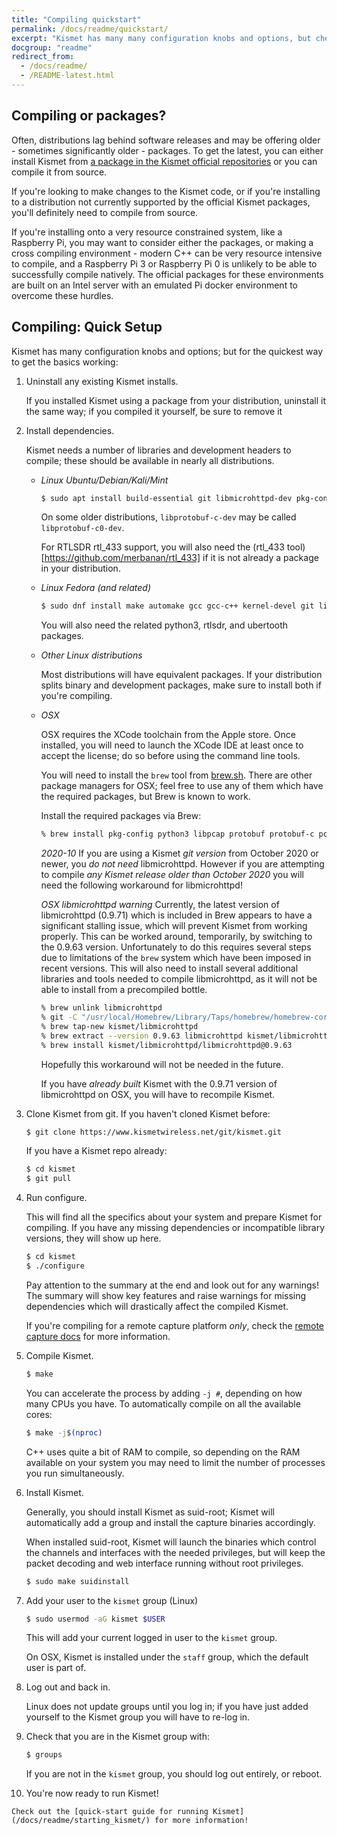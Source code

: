 ```yaml
---
title: "Compiling quickstart"
permalink: /docs/readme/quickstart/
excerpt: "Kismet has many many configuration knobs and options, but check here for the quickest way to get Kismet working with the latest release (or git version) and what you need to compile and do the initial configuration."
docgroup: "readme"
redirect_from:
  - /docs/readme/
  - /README-latest.html
---
```


## Compiling or packages?

Often, distributions lag behind software releases and may be offering older - sometimes significantly older - packages.  To get the latest, you can either install Kismet from [a package in the Kismet official repositories](/docs/readme/packages) or you can compile it from source.

If you're looking to make changes to the Kismet code, or if you're installing to a distribution not currently supported by the official Kismet packages, you'll definitely need to compile from source.

If you're installing onto a very resource constrained system, like a Raspberry Pi, you may want to consider either the packages, or making a cross compiling environment - modern C++ can be very resource intensive to compile, and a Raspberry Pi 3 or Raspberry Pi 0 is unlikely to be able to successfully compile natively.  The official packages for these environments are built on an Intel server with an emulated Pi docker environment to overcome these hurdles.

## Compiling: Quick Setup

Kismet has many configuration knobs and options; but for the quickest way to get the basics working:

1. Uninstall any existing Kismet installs.  

    If you installed Kismet using a package from your distribution, uninstall it the same way; if you compiled it yourself, be sure to remove it

2. Install dependencies.
    
    Kismet needs a number of libraries and  development headers to compile; these should be available in nearly all distributions.

   * *Linux Ubuntu/Debian/Kali/Mint*

       ```bash
       $ sudo apt install build-essential git libmicrohttpd-dev pkg-config zlib1g-dev libnl-3-dev libnl-genl-3-dev libcap-dev libpcap-dev libnm-dev libdw-dev libsqlite3-dev libprotobuf-dev libprotobuf-c-dev protobuf-compiler protobuf-c-compiler libsensors4-dev libusb-1.0-0-dev python3 python3-setuptools python3-protobuf python3-requests python3-numpy python3-serial python3-usb python3-dev librtlsdr0 libubertooth-dev libbtbb-dev
       ```

       On some older distributions, `libprotobuf-c-dev` may be called `libprotobuf-c0-dev`.

       For RTLSDR rtl_433 support, you will also need the (rtl_433 tool)[https://github.com/merbanan/rtl_433] if it is not already a package in your distribution.

   * *Linux Fedora (and related)*

       ```bash
       $ sudo dnf install make automake gcc gcc-c++ kernel-devel git libmicrohttpd-devel pkg-config zlib-devel libnl3-devel libcap-devel libpcap-devel NetworkManager-libnm-devel libdwarf libdwarf-devel elfutils-devel libsqlite3x-devel protobuf-devel protobuf-c-devel protobuf-compiler protobuf-c-compiler lm_sensors-devel libusb-devel fftw-devel
       ```

       You will also need the related python3, rtlsdr, and ubertooth packages.

   * *Other Linux distributions*

       Most distributions will have equivalent packages.  If your distribution splits binary and development packages, make sure to install both if you're compiling.

   * *OSX*

       OSX requires the XCode toolchain from the Apple store.  Once installed, you will need to launch the XCode IDE at least once to accept the license; do so before using the command line tools.

       You will need to install the `brew` tool from [brew.sh](https://brew.sh).  There are other package managers for OSX; feel free to use any of them which have the required packages, but Brew is known to work.

       Install the required packages via Brew:

       ```bash
       % brew install pkg-config python3 libpcap protobuf protobuf-c pcre librtlsdr libbtbb ubertooth libusb
       ```

       *2020-10* If you are using a Kismet *git version* from October 2020 or newer, you *do not need* libmicrohttpd.  However if you are attempting to compile *any Kismet release older than October 2020* you will need the following workaround for libmicrohttpd!

       *OSX libmicrohttpd warning* Currently, the latest version of libmicrohttpd (0.9.71) which is included in Brew appears to have a significant stalling issue, which will prevent Kismet from working properly.  This can be worked around, temporarily, by switching to the 0.9.63 version.  Unfortunately to do this requires several steps due to limitations of the `brew` system which have been imposed in recent versions.  This will also need to install several additional libraries and tools needed to compile libmicrohttpd, as it will not be able to install from a precompiled bottle.

       ```bash
       % brew unlink libmicrohttpd
       % git -C "/usr/local/Homebrew/Library/Taps/homebrew/homebrew-core" fetch --unshallow
       % brew tap-new kismet/libmicrohttpd
       % brew extract --version 0.9.63 libmicrohttpd kismet/libmicrohttpd
       % brew install kismet/libmicrohttpd/libmicrohttpd@0.9.63
       ```

       Hopefully this workaround will not be needed in the future.

       If you have *already built* Kismet with the 0.9.71 version of libmicrohttpd on OSX, you will have to recompile Kismet.

3. Clone Kismet from git.  If you haven't cloned Kismet before:
    
    ```bash
    $ git clone https://www.kismetwireless.net/git/kismet.git
    ```

    If you have a Kismet repo already:

    ```bash
    $ cd kismet
    $ git pull
    ```

4. Run configure.  
    
    This will find all the specifics about your system and prepare Kismet for compiling.  If you have any missing dependencies or incompatible library versions, they will show up here.

    ```bash
    $ cd kismet
    $ ./configure
    ```

    Pay attention to the summary at the end and look out for any warnings! The summary will show key features and raise warnings for missing dependencies which will drastically affect the compiled Kismet.

   If you're compiling for a remote capture platform *only*, check the [remote capture docs](/docs/readme/datasources_remote_capture/) for more information.

5. Compile Kismet.
    
    ```bash
    $ make
    ```

    You can accelerate the process by adding `-j #`, depending on how many CPUs you have.  To automatically compile on all the available cores:

    ```bash
    $ make -j$(nproc)
    ```

    C++ uses quite a bit of RAM to compile, so depending on the RAM available on your system you may need to limit the number of processes you run simultaneously.

6.  Install Kismet.  

    Generally, you should install Kismet as suid-root; Kismet will automatically add a group and install the capture binaries accordingly.

    When installed suid-root, Kismet will launch the binaries which control the channels and interfaces with the needed privileges, but will keep the packet decoding and web interface running without root privileges.

    ```bash
    $ sudo make suidinstall
    ```

7.  Add your user to the `kismet` group (Linux)

    ```bash
    $ sudo usermod -aG kismet $USER
    ```

    This will add your current logged in user to the `kismet` group.

    On OSX, Kismet is installed under the `staff` group, which the default user is part of.

8.  Log out and back in.  

    Linux does not update groups until you log in; if you have just added yourself to the Kismet group you will have to re-log in.

9.  Check that you are in the Kismet group with:

    ```bash
    $ groups
    ```

    If you are not in the `kismet` group, you should log out entirely, or reboot.

10.  You're now ready to run Kismet!  
    
    Check out the [quick-start guide for running Kismet](/docs/readme/starting_kismet/) for more information!


